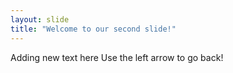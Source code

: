 ```yaml
---
layout: slide
title: "Welcome to our second slide!"
---
```

Adding new text here
Use the left arrow to go back!
